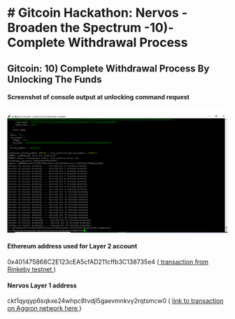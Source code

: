 <h1> # Gitcoin Hackathon: Nervos - Broaden the Spectrum -10)-Complete Withdrawal Process </h1>
<h2>  Gitcoin: 10) Complete Withdrawal Process By Unlocking The Funds </h2>

<h4> Screenshot of console output at unlocking command request </h4>
<img src="https://github.com/maxx6262/Gitcoin--CKB-10-Unlck/blob/main/ckb9-withdrawal-requesy.png" alt="Screenshot of console output when unlocking withrawal at Layer 2"/>

<h4> Ethereum address used for Layer 2 account </h4>
 0x401475868C2E123cEA5cfAD211cffb3C138735e4   (<a href='https://rinkeby.etherscan.io/tx/0x0641ef5231c054008269f3eaeec04f74158748b276653b009c0410f123f9c70f'> transaction from Rinkeby testnet </a> )
 
 <h4> Nervos Layer 1 address </h4>
 ckt1qyqyp6sqkxe24whpc8tvdjl5gaevmnkvy2rqtsmcw0 ( <a href='https://explorer.nervos.org/aggron/transaction/0x595b32c37917275a76944678e4ccb1f7fd080ea02111f6315c24f786ba3c8380' >link to transaction on Aggron network here </a> )
